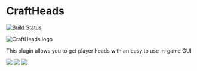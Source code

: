CraftHeads 
==========

[![Build Status](https://travis-ci.com/ursinn/CraftHeads.svg?branch=master)](https://travis-ci.com/ursinn/CraftHeads)

![CraftHeads logo](http://i.imgur.com/WqkRLhF.png)

This plugin allows you to get player heads with an easy to use in-game GUI

![](http://i.imgur.com/qaC7lmA.png)
![](http://i.imgur.com/RbqMbRu.png)
![](http://i.imgur.com/PWqekGh.png)
